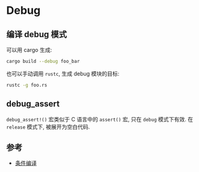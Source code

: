 # Debug

## 编译 debug 模式

可以用 cargo 生成:

```bash
cargo build --debug foo_bar
```

也可以手动调用 `rustc`, 生成 debug 模块的目标:

```bash
rustc -g foo.rs
```

## debug_assert

`debug_assert!()` 宏类似于 C 语言中的 `assert()` 宏, 只在 `debug` 模式下有效.
在 `release` 模式下, 被展开为空白代码.

## 参考

- [条件编译](../crates/cfg.md)
